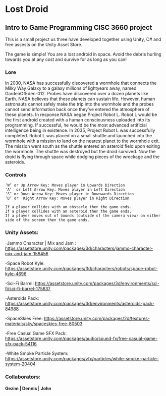 # Lost Droid
## Intro to Game Programming CISC 3660 project

This is a small project us three have developed together using Unity, C# and free assests on the Unity Asset Store.

The game is simple! You are a lost android in space. Avoid the debris hurling towards you at any cost and survive for as long as you can!

### Lore
In 2030, NASA has successfully discovered a wormhole that connects the Milky Way Galaxy to a galaxy millions of lightyears away, named GardenOfEden-012. Probes have discovered over a dozen planets like Earth. NASA believes that these planets can sustain life. However, human astronauts cannot safely make the trip into the wormhole and the probes cannot send information back once they’ve entered the atmosphere of these planets. In response NASA began Project Robot L. Robot L would be the first android created with a human consciousness uploaded into its programming. If successful, he would be the most advanced artificial intelligence being in existence. In 2035, Project Robot L was successfully completed. Robot L was placed on a small shuttle and launched into the wormhole with a mission to land on the nearest planet to the wormhole exit. The mission went south as the shuttle entered an asteroid field upon exiting the wormhole. The shuttle was destroyed but the droid survived. Now the droid is flying through space while dodging pieces of the wreckage and the asteroids.

### Controls
```
‘W’ or Up Arrow Key: Moves player in Upwards Direction
‘A’  or Left Arrow Key: Moves player in Left Direction
‘S’ or Down Arrow Key: Moves player in Downwards Direction
‘D’ or  Right Arrow Key: Moves player in Right Direction

If a player collides with an obstacle then the game ends.
If a player collides with an asteroid then the game ends.
If a player moves out of bounds (outside of the camera view) on either side of the screen then the game ends.
```

### Unity Assets:
-Jammo Character | Mix and Jam : https://assetstore.unity.com/packages/3d/characters/jammo-character-mix-and-jam-158456

-Space Robot Kyle: https://assetstore.unity.com/packages/3d/characters/robots/space-robot-kyle-4696

-Sci-Fi Barrel: https://assetstore.unity.com/packages/3d/environments/sci-fi/sci-fi-barrel-175837

-Asteroids Pack: https://assetstore.unity.com/packages/3d/environments/asteroids-pack-84988

-SpaceSkies Free: https://assetstore.unity.com/packages/2d/textures-materials/sky/spaceskies-free-80503

-Free Casual Game SFX Pack: https://assetstore.unity.com/packages/audio/sound-fx/free-casual-game-sfx-pack-54116

-White Smoke Particle System: https://assetstore.unity.com/packages/vfx/particles/white-smoke-particle-system-20404

### Collaborators: 
#### Gezim | Dennis | John
